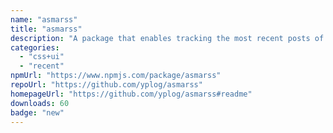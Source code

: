 ```yaml
---
name: "asmarss"
title: "asmarss"
description: "A package that enables tracking the most recent posts of a Mastodon account and rendering them as an RSS feed."
categories:
  - "css+ui"
  - "recent"
npmUrl: "https://www.npmjs.com/package/asmarss"
repoUrl: "https://github.com/yplog/asmarss"
homepageUrl: "https://github.com/yplog/asmarss#readme"
downloads: 60
badge: "new"
---
```

